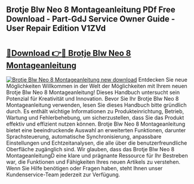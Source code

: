 ## Brotje Blw Neo 8 Montageanleitung PDf Free Download - Part-GdJ Service Owner Guide - User Repair Edition V1ZVd

# <h2><a href="http://df8avj.blite.top/?on=Brotje+Blw+Neo+8+Montageanleitung">🔗Download 👉🔴 Brotje Blw Neo 8 Montageanleitung</a></h2>

[![Brotje Blw Neo 8 Montageanleitung new download](https://i.imgur.com/lujVjoI.png)](http://df8avj.blite.top/?on=Brotje+Blw+Neo+8+Montageanleitung)
Entdecken Sie neue Möglichkeiten Willkommen in der Welt der Möglichkeiten mit Ihrem neuen Brotje Blw Neo 8 Montageanleitung! Dieses Handbuch untersucht sein Potenzial für Kreativität und Innovation. Bevor Sie Ihr Brotje Blw Neo 8 Montageanleitung verwenden, lesen Sie dieses Handbuch bitte gründlich durch. Es enthält wichtige Informationen zu Produkteinrichtung, Betrieb, Wartung und Fehlerbehebung, um sicherzustellen, dass Sie das Produkt effektiv und effizient nutzen können. Brotje Blw Neo 8 Montageanleitung bietet eine beeindruckende Auswahl an erweiterten Funktionen, darunter Sprachsteuerung, automatische Synchronisierung, anpassbare Einstellungen und Echtzeitanalysen, die alle über die benutzerfreundliche Oberfläche zugänglich sind. Wir glauben, dass das Brotje Blw Neo 8 MontageanleitungD eine klare und prägnante Ressource für Ihr Bestreben war, die Funktionen und Fähigkeiten Ihres neuen Artikels zu verstehen. Wenn Sie Hilfe benötigen oder Fragen haben, steht Ihnen unser Kundenservice-Team jederzeit zur Verfügung.
